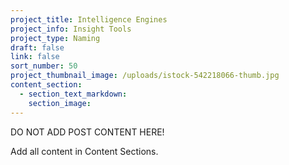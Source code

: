 ```yaml
---
project_title: Intelligence Engines
project_info: Insight Tools
project_type: Naming
draft: false
link: false
sort_number: 50
project_thumbnail_image: /uploads/istock-542218066-thumb.jpg
content_section:
  - section_text_markdown:
    section_image:
---
```



DO NOT ADD POST CONTENT HERE!

Add all content in Content Sections.